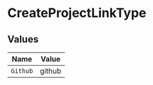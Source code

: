 # CreateProjectLinkType


## Values

| Name     | Value    |
| -------- | -------- |
| `Github` | github   |